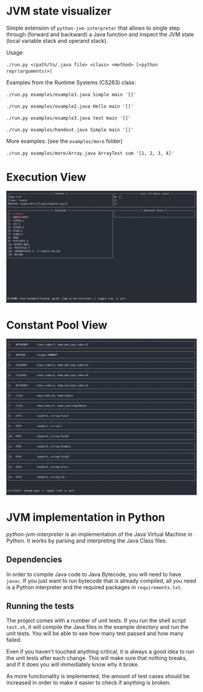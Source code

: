 # JVM state visualizer
Simple extension of `python-jvm-interpreter` that allows to single step through (forward and backward) a Java function and inspect the JVM state (local variable stack and operand stack).

Usage:

`./run.py </path/to/.java file> <class> <method> [<python repr(arguments)>]`

Examples from the Runtime Systems (CS263) class:

`./run.py examples/example1.java Simple main '[]'`

`./run.py examples/example2.java Hello main '[]'`

`./run.py examples/example3.java test main '[]'`

`./run.py examples/handout.java Simple main '[]'`

More examples: (see the `examples/more` folder)

`./run.py examples/more/Array.java ArrayTest sum '[1, 2, 3, 4]'`

# Execution View
![Execution View](resources/execution_view.png)

# Constant Pool View
![Constant Pool View](resources/constant_pool_view.png)

# JVM implementation in Python
_python-jvm-interpreter_ is an implementation of the Java Virtual Machine in
Python. It works by parsing and interpreting the Java Class files.

## Dependencies
In order to compile Java code to Java Bytecode, you will need to have
`javac`. If you just want to run bytecode that is already compiled, all you need
is a Python interpreter and the required packages in `requirements.txt`.

## Running the tests
The project comes with a number of unit tests. If you run the shell script
`test.sh`, it will compile the Java files in the example directory and run the
unit tests. You will be able to see how many test passed and how many failed.

Even if you haven't touched anything critical, it is always a good idea to run
the unit tests after each change. This will make sure that nothing breaks, and
if it does you will immediately know why it broke.

As more functionality is implemented, the amount of test cases should be
increased in order to make it easier to check if anything is broken.
